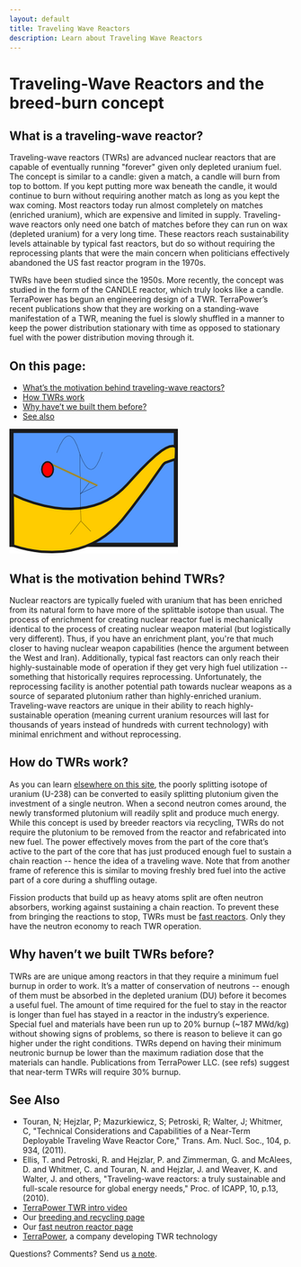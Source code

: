 ```yaml
---
layout: default
title: Traveling Wave Reactors
description: Learn about Traveling Wave Reactors
---
```

<div class="row">

<div class="col-md-8" markdown="1">

# Traveling-Wave Reactors and the breed-burn concept 


<a name="what"></a>
## What is a traveling-wave reactor?   
Traveling-wave reactors (TWRs) are advanced nuclear reactors that are capable of eventually running
&quot;forever&quot; given only depleted uranium fuel. The concept is similar to a candle: given a
match, a candle will burn from top to bottom. If you kept putting more wax beneath the candle, it
would continue to burn without requiring another match as long as you kept the wax coming. Most
reactors today run almost completely on matches (enriched uranium), which are expensive and limited
in supply. Traveling-wave reactors only need one batch of matches before they can run on wax
(depleted uranium) for a very long time. These reactors reach sustainability levels attainable by
typical fast reactors, but do so without requiring the reprocessing plants that were the main
concern when politicians effectively abandoned the US fast reactor program in the 1970s.  

TWRs have been studied since the 1950s. More recently, the concept was studied in the form of the
CANDLE reactor, which truly looks like a candle. TerraPower has begun an engineering design of a
TWR. TerraPower&rsquo;s recent publications show that they are working on a standing-wave
manifestation of a TWR, meaning the fuel is slowly shuffled in a manner to keep the power
distribution stationary with time as opposed to stationary fuel with the power distribution moving
through it.



## On this page:
<ul>
<li><a href="#motivation">What&rsquo;s the motivation behind traveling-wave reactors?</a></li>
<li><a href="#howwork">How TWRs work</a></li>
<li><a href="#whynew">Why have&rsquo;t we built them before?</a></li>
<li><a href="#refs">See also</a></li>
</ul>
<img alt="A traveling wave" title="a traveling wave" style="border:0;width:300px" src="/img/traveling_wave.png"/>


<a name="motivation"></a>
## What is the motivation behind TWRs?   
Nuclear reactors are typically fueled with uranium that has been enriched from its natural form to
have more of the splittable isotope than usual. The process of enrichment for creating nuclear
reactor fuel is mechanically identical to the process of creating nuclear weapon material (but
logistically very different). Thus, if you have an enrichment plant, you're that much closer to
having nuclear weapon capabilities (hence the argument between the West and Iran). Additionally,
typical fast reactors can only reach their highly-sustainable mode of operation if they get very
high fuel utilization -- something that historically requires reprocessing. Unfortunately, the
reprocessing facility is another potential path towards nuclear weapons as a source of separated
plutonium rather than highly-enriched uranium. Traveling-wave reactors are unique in their ability
to reach highly-sustainable operation (meaning current uranium resources will last for thousands of
years instead of hundreds with current technology) with minimal enrichment and without reprocessing. 


<a name="howwork"></a>
## How do TWRs work?   
As you can learn <a href="{% link recycling.md %}">elsewhere on this site</a>, the poorly splitting
isotope of uranium (U-238) can be converted to easily splitting plutonium given the investment of a
single neutron. When a second neutron comes around, the newly transformed plutonium will readily
split and produce much energy. While this concept is used by breeder reactors via recycling, TWRs do
not require the plutonium to be removed from the reactor and refabricated into new fuel. The power
effectively moves from the part of the core that&rsquo;s active to the part of the core that has
just produced enough fuel to sustain a chain reaction -- hence the idea of a traveling wave. Note
that from another frame of reference this is similar to moving freshly bred fuel into the active
part of a core during a shuffling outage. 

Fission products that build up as heavy atoms split are often neutron absorbers, working against
sustaining a chain reaction. To prevent these from bringing the reactions to stop, TWRs must be <a
href="{% link fast-reactor.html %}">fast reactors</a>. Only they have the neutron economy to reach TWR
operation.  

<a name="whynew"></a>
## Why haven&rsquo;t we built TWRs before?   
TWRs are are unique among reactors in that they require a minimum fuel burnup in order to work.
It&rsquo;s a matter of conservation of neutrons -- enough of them must be absorbed in the depleted
uranium (DU) before it becomes a useful fuel. The amount of time required for the fuel to stay in
the reactor is longer than fuel has stayed in a reactor in the industry&rsquo;s experience. Special
fuel and materials have been run up to 20% burnup (~187 MWd/kg) without showing signs of problems,
so there is reason to believe it can go higher under the right conditions. TWRs depend on having
their minimum neutronic burnup be lower than the maximum radiation dose that the materials can
handle. Publications from TerraPower LLC.  (see refs) suggest that near-term TWRs will require 30%
burnup.


<a name="refs"></a>
## See Also

<ul> 
<li>Touran, N; Hejzlar, P; Mazurkiewicz, S; Petroski, R; Walter, J; Whitmer, C, &quot;Technical Considerations and Capabilities of a Near-Term Deployable Traveling Wave Reactor Core,&quot; Trans. Am. Nucl. Soc., 104, p. 934, (2011).</li>
<li>Ellis, T. and Petroski, R. and Hejzlar, P. and Zimmerman, G. and McAlees, D. and Whitmer, C. and Touran, N. and Hejzlar, J. and Weaver, K. and Walter, J. and others, &quot;Traveling-wave reactors: a truly sustainable and full-scale resource for global energy needs,&quot; Proc. of ICAPP, 10, p.13, (2010).</li>
<li><a href="http://www.youtube.com/watch?v=DIfMmqKYC6w">TerraPower TWR intro video</a></li>
<li>Our <a href="{% link recycling.md %}">breeding and recycling page</a></li>
<li>Our <a href="{% link fast-reactor.html %}">fast neutron reactor page</a> </li>
<li><a href="http://www.terrapower.com">TerraPower</a>, a company developing TWR technology</li>

</ul>
 Questions? Comments? Send us <a href="contact.html">a note</a>.
</div>
</div>

